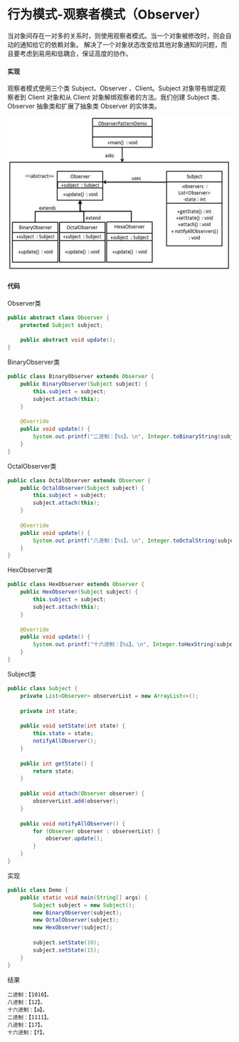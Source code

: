 # 行为模式-观察者模式（Observer）
当对象间存在一对多的关系时，则使用观察者模式。当一个对象被修改时，则会自动的通知给它的依赖对象。
解决了一个对象状态改变给其他对象通知的问题，而且要考虑到易用和低耦合，保证高度的协作。
#### 实现
观察者模式使用三个类 Subject、Observer 、Client。Subject 对象带有绑定观察者到 Client 对象和从 Client 对象解绑观察者的方法。我们创建 Subject 类、Observer 抽象类和扩展了抽象类 Observer 的实体类。

![](../../resources/observer.jpg)

#### 代码
Observer类
```java
public abstract class Observer {
    protected Subject subject;

    public abstract void update();
}
```
BinaryObserver类
```java
public class BinaryObserver extends Observer {
    public BinaryObserver(Subject subject) {
        this.subject = subject;
        subject.attach(this);
    }

    @Override
    public void update() {
        System.out.printf("二进制：【%s】。\n", Integer.toBinaryString(subject.getState()));
    }
}
```
OctalObserver类
```java
public class OctalObserver extends Observer {
    public OctalObserver(Subject subject) {
        this.subject = subject;
        subject.attach(this);
    }

    @Override
    public void update() {
        System.out.printf("八进制：【%s】。\n", Integer.toOctalString(subject.getState()));
    }
}

```
HexObserver类
```java
public class HexObserver extends Observer {
    public HexObserver(Subject subject) {
        this.subject = subject;
        subject.attach(this);
    }

    @Override
    public void update() {
        System.out.printf("十六进制：【%s】。\n", Integer.toHexString(subject.getState()));
    }
}
```
Subject类
```java
public class Subject {
    private List<Observer> observerList = new ArrayList<>();

    private int state;

    public void setState(int state) {
        this.state = state;
        notifyAllObserver();
    }

    public int getState() {
        return state;
    }

    public void attach(Observer observer) {
        observerList.add(observer);
    }

    public void notifyAllObserver() {
        for (Observer observer : observerList) {
            observer.update();
        }
    }
}

```
实现
```java
public class Demo {
    public static void main(String[] args) {
        Subject subject = new Subject();
        new BinaryObserver(subject);
        new OctalObserver(subject);
        new HexObserver(subject);

        subject.setState(10);
        subject.setState(15);
    }
}
```
结果
```
二进制：【1010】。
八进制：【12】。
十六进制：【a】。
二进制：【1111】。
八进制：【17】。
十六进制：【f】。
```
